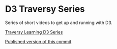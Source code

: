 # D3 Traversy Series

Series of short videos to get up and running with D3.

[Traversy Learning D3 Series](https://www.youtube.com/playlist?list=PLillGF-RfqbY8Vy_G5WxXwhZx4eXI6Oea)

[Published version of this commit](https://traversy-d3-oqfbjdrwwc.now.sh/)
